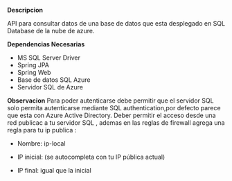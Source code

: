 **Descripcion**

API para consultar datos de una base de datos que esta desplegado en SQL Database de la nube de azure.

**Dependencias Necesarias**
- MS SQL Server Driver
- Spring JPA
- Spring Web
- Base de datos SQL Azure
- Servidor SQL de Azure

**Observacion**
Para poder autenticarse debe permitir que el servidor SQL solo permita autenticarse mediante SQL authentication,por defecto parece que esta con Azure Active Directory.
Deber permitir el acceso desde una red publicac a tu servidor SQL , ademas en las reglas de firewall agrega una regla para tu ip publica : 

- Nombre: ip-local

- IP inicial: (se autocompleta con tu IP pública actual)

- IP final: igual que la inicial
